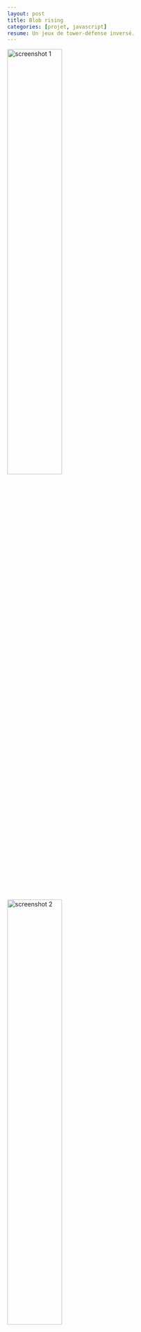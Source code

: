```yaml
---
layout: post
title: Blob rising
categories: [projet, javascript]
resume: Un jeux de tower-défense inversé.
---
```

<div class="container-img">
  <img src="http://man.lydiman.net/cv/Javascript/blobRising/level3.png" alt="screenshot 1" width="50%" />
  <img src="http://man.lydiman.net/cv/Javascript/blobRising/regles.png" alt="screenshot 2" width="50%" />
  <img src="http://man.lydiman.net/cv/Javascript/blobRising/level1.png" alt="screenshot 3" width="50%" />
</div>

Jeu web réalisée en 1 mois, pour le concours <a href="http://js13kgames.com" target="_blank">js13kGames</a>.

Le but du jeux est d'aider le blob (goutte) à aller jusqu'à la source (en vert). Il faut éviter les murs et les puits (en rouge).

* Rôle : Développeur parmi une équipe de 4 personnes.
* Connaissances acquises : javascript et la réduction au maximum des ressources.

<div class="container-link">
  <a href="http://js13kgames.com/games/blobrising/index.html" target="_blank">Jeu</a>
  <a href="https://github.com/Froggies/BlobRising" target="_blank">Github</a>
  <a href="http://js13kgames.com/entries/blobrising/" target="_blank">Fiche sur js13kGames</a>
</div>